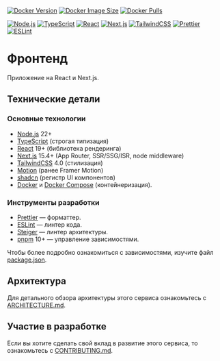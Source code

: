 [![Docker Version](https://img.shields.io/docker/v/tanaxxt/simple-template-frontend/latest?logo=docker)](https://hub.docker.com/r/tanaxxt/simple-template-frontend)
[![Docker Image Size](https://img.shields.io/docker/image-size/tanaxxt/simple-template-frontend/latest?logo=docker)](https://hub.docker.com/r/tanaxxt/simple-template-frontend)
[![Docker Pulls](https://img.shields.io/docker/pulls/tanaxxt/simple-template-frontend?logo=docker)](https://hub.docker.com/r/tanaxxt/simple-template-frontend)

[![Node.js](https://img.shields.io/badge/Node.js-32752F?logo=nodedotjs&labelColor=gray)](https://nodejs.org)
[![TypeScript](https://img.shields.io/badge/TypeScript-3178C6?logo=typescript&labelColor=gray)](https://www.typescriptlang.org)
[![React](https://img.shields.io/badge/React-087EA4?logo=react&labelColor=gray)](https://react.dev)
[![Next.js](https://img.shields.io/badge/Next.js-000?logo=nextdotjs&labelColor=gray)](https://nextjs.org)
[![TailwindCSS](https://img.shields.io/badge/TailwindCSS-030712?logo=tailwindcss&labelColor=gray)](https://tailwindcss.com)
[![Prettier](https://img.shields.io/badge/Prettier-1A2B34?logo=prettier&labelColor=gray)](https://prettier.io)
[![ESLint](https://img.shields.io/badge/ESLint-4B32C3?logo=eslint&labelColor=gray)](https://eslint.org)

# Фронтенд

Приложение на React и Next.js.

## Технические детали

### Основные технологии

- [Node.js](https://nodejs.org) 22+
- [TypeScript](https://www.typescriptlang.org) (строгая типизация)
- [React](https://react.dev) 19+ (библиотека рендеринга)
- [Next.js](https://nextjs.org) 15.4+ (App Router, SSR/SSG/ISR, node middleware)
- [TailwindCSS](https://tailwindcss.com) 4.0 (стилизация)
- [Motion](https://motion.dev) (ранее Framer Motion)
- [shadcn](https://ui.shadcn.com) (регистр UI компонентов)
- [Docker](https://www.docker.com/) и [Docker Compose](https://docs.docker.com/compose/) (контейнеризация).

### Инструменты разработки

- [Prettier](https://github.com/python/mypy) — форматтер.
- [ESLint](https://github.com/astral-sh/ruff) — линтер кода.
- [Steiger](https://github.com/feature-sliced/steiger) — линтер архитектуры.
- [pnpm](https://pnpm.io) 10+ — управление зависимостями.

Чтобы более подробно ознакомиться с зависимостями, изучите файл [package.json](./package.json).

## Архитектура

Для детального обзора архитектуры этого сервиса ознакомьтесь с [ARCHITECTURE.md](./docs/ARCHITECTURE.md).

## Участие в разработке

Если вы хотите сделать свой вклад в развитие этого сервиса, то ознакомьтесь с [CONTRIBUTING.md](./docs/CONTRIBUTING.md).
